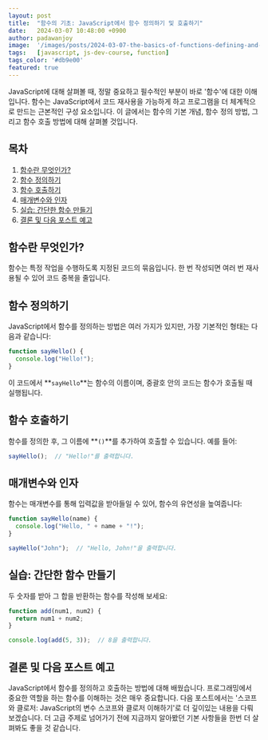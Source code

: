 ```yaml
---
layout: post
title:  "함수의 기초: JavaScript에서 함수 정의하기 및 호출하기"
date:   2024-03-07 10:48:00 +0900
author: padawanjoy
image:  '/images/posts/2024-03-07-the-basics-of-functions-defining-and-calling-functions-in-javascript/01.webp'
tags:   [javascript, js-dev-course, function]
tags_color: '#db9e00'
featured: true
---
```

JavaScript에 대해 살펴볼 때, 정말 중요하고 필수적인 부분이 바로 '함수'에 대한 이해입니다. 함수는 JavaScript에서 코드 재사용을 가능하게 하고 프로그램을 더 체계적으로 만드는 근본적인 구성 요소입니다. 이 글에서는 함수의 기본 개념, 함수 정의 방법, 그리고 함수 호출 방법에 대해 살펴볼 것입니다.

## 목차
1. [함수란 무엇인가?](#함수란-무엇인가)
2. [함수 정의하기](#함수-정의하기)
3. [함수 호출하기](#함수-호출하기)
4. [매개변수와 인자](#매개변수와-인자)
5. [실습: 간단한 함수 만들기](#실습-간단한-함수-만들기)
6. [결론 및 다음 포스트 예고](#결론-및-다음-포스트-예고)

## 함수란 무엇인가?
함수는 특정 작업을 수행하도록 지정된 코드의 묶음입니다. 한 번 작성되면 여러 번 재사용될 수 있어 코드 중복을 줄입니다.

## 함수 정의하기
JavaScript에서 함수를 정의하는 방법은 여러 가지가 있지만, 가장 기본적인 형태는 다음과 같습니다:

```javascript
function sayHello() {
  console.log("Hello!");
}
```

이 코드에서 **`sayHello`**는 함수의 이름이며, 중괄호 안의 코드는 함수가 호출될 때 실행됩니다.

## 함수 호출하기
함수를 정의한 후, 그 이름에 **`()`**를 추가하여 호출할 수 있습니다. 예를 들어:

```javascript
sayHello();  // "Hello!"를 출력합니다.
```

## 매개변수와 인자
함수는 매개변수를 통해 입력값을 받아들일 수 있어, 함수의 유연성을 높여줍니다:

```javascript
function sayHello(name) {
  console.log("Hello, " + name + "!");
}

sayHello("John");  // "Hello, John!"을 출력합니다.
```

## 실습: 간단한 함수 만들기
두 숫자를 받아 그 합을 반환하는 함수를 작성해 보세요:

```javascript
function add(num1, num2) {
  return num1 + num2;
}

console.log(add(5, 3));  // 8을 출력합니다.
```

## 결론 및 다음 포스트 예고
JavaScript에서 함수를 정의하고 호출하는 방법에 대해 배웠습니다. 프로그래밍에서 중요한 역할을 하는 함수를 이해하는 것은 매우 중요합니다. 다음 포스트에서는 '스코프와 클로저: JavaScript의 변수 스코프와 클로저 이해하기'로 더 깊이있는 내용을 다뤄보겠습니다. 더 고급 주제로 넘어가기 전에 지금까지 알아봤던 기본 사항들을 한번 더 살펴봐도 좋을 것 같습니다.
